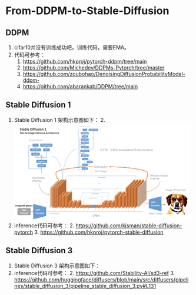 # From-DDPM-to-Stable-Diffusion

## DDPM

1. cifar10并没有训练成功吧，训练代码，需要EMA。
2. 代码可参考：
   1. https://github.com/hkproj/pytorch-ddpm/tree/main
   2. https://github.com/Michedev/DDPMs-Pytorch/tree/master
   3. https://github.com/zoubohao/DenoisingDiffusionProbabilityModel-ddpm-
   4. https://github.com/abarankab/DDPM/tree/main

## Stable Diffusion 1

1. Stable Diffusion 1 架构示意图如下：
   2. ![sd1](00_assets/image/sd1.png)
2. inference代码可参考：
   2. https://github.com/kjsman/stable-diffusion-pytorch
   3. https://github.com/hkproj/pytorch-stable-diffusion

## Stable Diffusion 3

1. Stable Diffusion 3 架构示意图如下：
2. inference代码可参考：
   2. https://github.com/Stability-AI/sd3-ref
   3. https://github.com/huggingface/diffusers/blob/main/src/diffusers/pipelines/stable_diffusion_3/pipeline_stable_diffusion_3.py#L131
